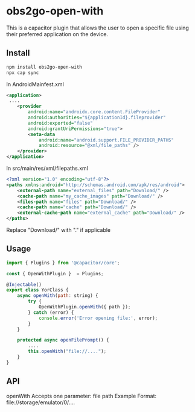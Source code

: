 # obs2go-open-with

This is a capacitor plugin that allows the user to open a specific file using their preferred application on the device.

## Install

```bash
npm install obs2go-open-with
npx cap sync
```

In AndroidMainfest.xml
```xml
<application>
 ....
    <provider
        android:name="androidx.core.content.FileProvider"
        android:authorities="${applicationId}.fileprovider"
        android:exported="false"
        android:grantUriPermissions="true">
        <meta-data
            android:name="android.support.FILE_PROVIDER_PATHS"
            android:resource="@xml/file_paths" />
    </provider>
</application>
```

In src/main/res/xml/filepaths.xml

```xml
<?xml version="1.0" encoding="utf-8"?>
<paths xmlns:android="http://schemas.android.com/apk/res/android">
    <external-path name="external_files" path="Download/" />
    <cache-path name="my_cache_images" path="Download/" />
    <files-path name="files" path="Download/" />
    <cache-path name="cache" path="Download/" />
    <external-cache-path name="external_cache" path="Download/" />
</paths>
```

Replace "Download/" with "." if applicable

## Usage 

```javascript
import { Plugins } from '@capacitor/core';

const { OpenWithPlugin }  = Plugins;

@Injectable()
export class YorClass {
    async openWith(path: string) {
        try {
            OpenWithPlugin.openWith({ path });
        } catch (error) {
            console.error('Error opening file:', error);
        }
    }

    protected async openFilePrompt() {
        ....
        this.openWith("file://....");
    }
}
```

## API

<docgen-index>
openWith
</docgen-index>

<docgen-api>
<!-- run docgen to generate docs from the source -->
<!-- More info: https://github.com/ionic-team/capacitor-docgen -->
Accepts one parameter: file path
Example Format: file://storage/emulator/0/....
</docgen-api>
